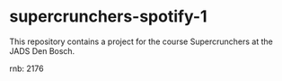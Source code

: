 # supercrunchers-spotify-1

This repository contains a project for the course Supercrunchers at the JADS Den Bosch.

rnb: 2176
